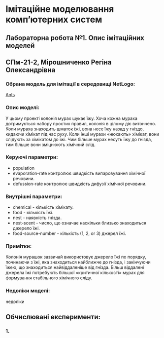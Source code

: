 # Імітаційне моделювання компʼютерних систем
## Лабораторна робота №1. Опис імітаційних моделей
## СПм-21-2, Мірошниченко Регіна Олександрівна
### Обрана модель для імітації в середовищі NetLogo:
[Ants](http://www.netlogoweb.org/launch#http://www.netlogoweb.org/assets/modelslib/Sample%20Models/Biology/Ants.nlogo)
<br>
### Опис моделі:
У цьому проекті колонія мурах шукає їжу. Хоча кожна мураха дотримується набору простих правил, колонія в цілому діє витончено. 
Коли мураха знаходить шматок їжі, вона несе їжу назад у гніздо, кидаючи хімікат під час руху. Коли інші мурахи «нюхають» хімікат, 
вони слідують за хімікатом до їжі. Чим більше мурах несуть їжу до гнізда, тим більше вони зміцнюють хімічний слід.

### Керуючі параметри:
- population 
- evaporation-rate контролює швидкість випаровування хімічної речовини.
- defussion-rate контролює швидкість дифузії хімічної речовини.

### Внутрішні параметри:
- chemical - кількість хімікату.
- food - кількість їжі.
- nest - наявність гнізда.
- nest-scent - число, що означає наскільки близько знаходиться джерело їжі.
- food-source-number - кількість (1, 2, or 3) джерел їжі.

### Примітки:
Колонія мурашок зазвичай використовує джерело їжі по порядку, починаючи з їжі, яка знаходиться найближче до гнізда, і закінчуючи їжею, 
що знаходиться найвіддаленіше від гнізда. Більш віддалені джерела їжі потребують більшої «критичної кількості» мурах для формування стабільного хімічного сліду.
### Недоліки моделі:
недоліки
<br>
## Обчислювані експерименти:
### 1.
